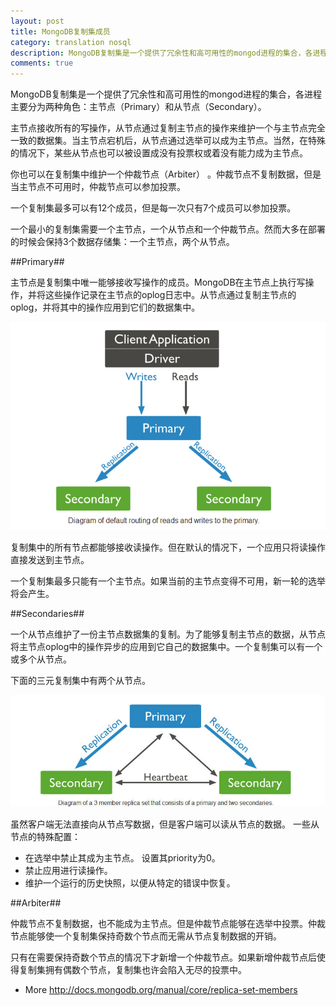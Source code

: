 ```yaml
---
layout: post
title: MongoDB复制集成员
category: translation nosql
description: MongoDB复制集是一个提供了冗余性和高可用性的mongod进程的集合，各进程主要分为两种角色：主节点（Primary）和从节点（Secondary）。
comments: true
---
```


MongoDB复制集是一个提供了冗余性和高可用性的mongod进程的集合，各进程主要分为两种角色：主节点（Primary）和从节点（Secondary）。

主节点接收所有的写操作，从节点通过复制主节点的操作来维护一个与主节点完全一致的数据集。当主节点宕机后，从节点通过选举可以成为主节点。当然，在特殊的情况下，某些从节点也可以被设置成没有投票权或着没有能力成为主节点。

你也可以在复制集中维护一个仲裁节点（Arbiter） 。仲裁节点不复制数据，但是当主节点不可用时，仲裁节点可以参加投票。

一个复制集最多可以有12个成员，但是每一次只有7个成员可以参加投票。

一个最小的复制集需要一个主节点，一个从节点和一个仲裁节点。然而大多在部署的时候会保持3个数据存储集：一个主节点，两个从节点。

##Primary##

主节点是复制集中唯一能够接收写操作的成员。MongoDB在主节点上执行写操作，并将这些操作记录在主节点的oplog日志中。从节点通过复制主节点的oplog，并将其中的操作应用到它们的数据集中。

<p class="picture"><img alt="" src="/assets/img/replica_routing.png"/></p>

复制集中的所有节点都能够接收读操作。但在默认的情况下，一个应用只将读操作直接发送到主节点。

一个复制集最多只能有一个主节点。如果当前的主节点变得不可用，新一轮的选举将会产生。

##Secondaries##

一个从节点维护了一份主节点数据集的复制。为了能够复制主节点的数据，从节点将主节点oplog中的操作异步的应用到它自己的数据集中。一个复制集可以有一个或多个从节点。

下面的三元复制集中有两个从节点。

<p class="picture"><img alt="" src="/assets/img/replica_set.jpg"/></p>

虽然客户端无法直接向从节点写数据，但是客户端可以读从节点的数据。
一些从节点的特殊配置：

* 在选举中禁止其成为主节点。 设置其priority为0。
* 禁止应用进行读操作。
* 维护一个运行的历史快照，以便从特定的错误中恢复。


##Arbiter##

仲裁节点不复制数据，也不能成为主节点。但是仲裁节点能够在选举中投票。仲裁节点能够使一个复制集保持奇数个节点而无需从节点复制数据的开销。

只有在需要保持奇数个节点的情况下才新增一个仲裁节点。如果新增仲裁节点后使得复制集拥有偶数个节点，复制集也许会陷入无尽的投票中。

- More http://docs.mongodb.org/manual/core/replica-set-members